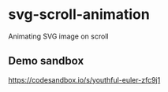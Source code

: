 # svg-scroll-animation
Animating SVG image on scroll

## Demo sandbox ##
https://codesandbox.io/s/youthful-euler-zfc9j1
